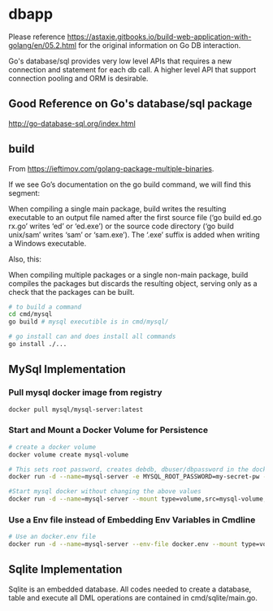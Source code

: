 # dbapp

Please reference https://astaxie.gitbooks.io/build-web-application-with-golang/en/05.2.html for the original information on Go DB interaction.

Go's database/sql provides very low level APIs that requires a new connection and statement for each db call.  A higher level API that support connection pooling and ORM is desirable.

## Good Reference on Go's database/sql package

http://go-database-sql.org/index.html

## build

From https://ieftimov.com/golang-package-multiple-binaries. 

If we see Go’s documentation on the go build command, we will find this segment:

When compiling a single main package, build writes the resulting executable to an output file named after the first source file (‘go build ed.go rx.go’ writes ‘ed’ or ‘ed.exe’) or the source code directory (‘go build unix/sam’ writes ‘sam’ or ‘sam.exe’). The ‘.exe’ suffix is added when writing a Windows executable.

Also, this:

When compiling multiple packages or a single non-main package, build compiles the packages but discards the resulting object, serving only as a check that the packages can be built.

```bash
# to build a command
cd cmd/mysql
go build # mysql executible is in cmd/mysql/

# go install can and does install all commands
go install ./...
```

## MySql Implementation

### Pull mysql docker image from registry
```bash
docker pull mysql/mysql-server:latest
```

### Start and Mount a Docker Volume for Persistence
```bash
# create a docker volume
docker volume create mysql-volume

# This sets root password, creates debdb, dbuser/dbpassword in the docker volume
docker run -d --name=mysql-server -e MYSQL_ROOT_PASSWORD=my-secret-pw -e MYSQL_DATABASE=devdb -e MYSQL_USER=dbuser -e MYSQL_PASSWORD=dbpassword --mount type=volume,src=mysql-volume,dst=/var/lib/mysql -p 3306:3306 mysql/mysql-server:latest

#Start mysql docker without changing the above values
docker run -d --name=mysql-server --mount type=volume,src=mysql-volume,dst=/var/lib/mysql -p 3306:3306 mysql/mysql-server:latest
```

### Use a Env file instead of Embedding Env Variables in Cmdline
```bash
# Use an docker.env file
docker run -d --name=mysql-server --env-file docker.env --mount type=volume,src=mysql-volume,dst=/var/lib/mysql -p 3306:3306 mysql/mysql-server:latest
```

## Sqlite Implementation

Sqlite is an embedded database. All codes needed to create a database, table and execute all DML operations are contained in cmd/sqlite/main.go.

